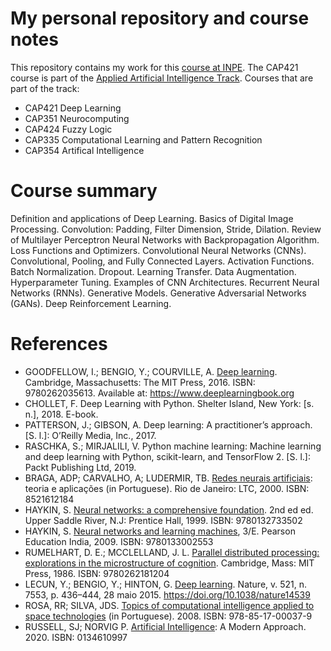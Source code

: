 # My personal repository and course notes

This repository contains my work for this [course at INPE](http://www.inpe.br/posgraduacao/). The CAP421 course is part of the [Applied Artificial Intelligence Track](http://www.inpe.br/posgraduacao/cap/catalogo-disciplinas.php). Courses that are part of the track:

- CAP421 Deep Learning
- CAP351 Neurocomputing
- CAP424 Fuzzy Logic
- CAP335 Computational Learning and Pattern Recognition
- CAP354 Artifical Intelligence


# Course summary

Definition and applications of Deep Learning. Basics of Digital Image Processing. Convolution: Padding, Filter Dimension, Stride, Dilation. Review of Multilayer Perceptron Neural Networks with Backpropagation Algorithm. Loss Functions and Optimizers. Convolutional Neural Networks (CNNs). Convolutional, Pooling, and Fully Connected Layers. Activation Functions. Batch Normalization. Dropout. Learning Transfer. Data Augmentation. Hyperparameter Tuning. Examples of CNN Architectures. Recurrent Neural Networks (RNNs). Generative Models. Generative Adversarial Networks (GANs). Deep Reinforcement Learning.


# References

- GOODFELLOW, I.; BENGIO, Y.; COURVILLE, A. [Deep learning](https://www.google.com.br/books/edition/Deep_Learning/Np9SDQAAQBAJ). Cambridge, Massachusetts: The MIT Press, 2016. ISBN: 9780262035613. Available at: https://www.deeplearningbook.org
- CHOLLET, F. Deep Learning with Python. Shelter Island, New York: [s. n.], 2018. E-book.
- PATTERSON, J.; GIBSON, A. Deep learning: A practitioner’s approach. [S. l.]:  O’Reilly Media, Inc., 2017. 
- RASCHKA, S.; MIRJALILI, V. Python machine learning: Machine learning and deep learning with Python, scikit-learn, and TensorFlow 2. [S. l.]: Packt Publishing Ltd, 2019. 
- BRAGA, ADP; CARVALHO, A; LUDERMIR, TB. [Redes neurais artificiais](https://www.skoob.com.br/redes-neurais-artificiais-222201ed300416.html): teoria e aplicações (in Portuguese). Rio de Janeiro: LTC, 2000. ISBN: 8521612184
- HAYKIN, S. [Neural networks: a comprehensive foundation](https://www.google.com.br/books/edition/Neural_Networks/bX4pAQAAMAAJ). 2nd ed ed. Upper Saddle River, N.J: Prentice Hall, 1999. ISBN: 9780132733502
- HAYKIN, S. [Neural networks and learning machines](https://www.google.com.br/books/edition/_/faouAAAAQBAJ), 3/E. Pearson Education India, 2009. ISBN: 9780133002553
- RUMELHART, D. E.; MCCLELLAND, J. L. [Parallel distributed processing: explorations in the microstructure of cognition](https://mitpress.mit.edu/books/parallel-distributed-processing-volume-1). Cambridge, Mass: MIT Press, 1986. ISBN: 9780262181204
- LECUN, Y.; BENGIO, Y.; HINTON, G. [Deep learning](https://www.nature.com/articles/nature14539). Nature, v. 521, n. 7553, p. 436–444, 28 maio 2015. https://doi.org/10.1038/nature14539
- ROSA, RR; SILVA, JDS. [Topics of computational intelligence applied to space technologies](http://mtc-m16c.sid.inpe.br/col/urlib.net/www/2011/03.29.20.55/doc/mirrorget.cgi?languagebutton=en&metadatarepository=sid.inpe.br/mtc-m18@80/2008/12.19.13.18.16&index=0&serveraddress=mtc-m16c.sid.inpe.br%20804&choice=full&lastupdate=2021:04.14.18.47.25%20sid.inpe.br/mtc-m18@80/2008/03.17.15.17%20marciana%20%7BD%202008%7D&continue=no&keywords=&accent=yes&case=yes&imageflag=0&mirrorgetflag=1) (in Portuguese). 2008. ISBN: 978-85-17-00037-9
- RUSSELL, SJ; NORVIG P. [Artificial Intelligence](http://aima.cs.berkeley.edu/): A Modern Approach. 2020. ISBN: 0134610997


